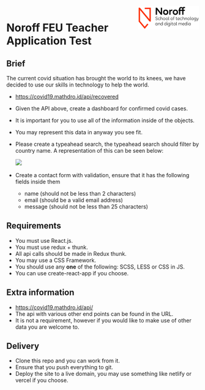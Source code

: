 <img src="./.readme/images/noroff-light.png" width="160" align="right">

# Noroff FEU Teacher Application Test

## Brief
The current covid situation has brought the world to its knees, we have decided to use our skills in technology to help the world.
- https://covid19.mathdro.id/api/recovered
- Given the API above, create a dashboard for confirmed covid cases.
- It is important for you to use all of the information inside of the objects.
- You may represent this data in anyway you see fit.
- Please create a typeahead search, the typeahead search should filter by country name. A representation of this can be seen below:



  <img src="https://thumbs.gfycat.com/LameBigheartedHornedviper-size_restricted.gif" width="300">
  
  
  
- Create a contact form with validation, ensure that it has the following fields inside them
  - name (should not be less than 2 characters)
  - email (should be a valid email address)
  - message (should not be less than 25 characters)

## Requirements
- You must use React.js.
- You must use redux + thunk.
- All api calls should be made in Redux thunk.
- You may use a CSS Framework.
- You should use any **one** of the following: SCSS, LESS or CSS in JS.
- You can use create-react-app if you choose.

## Extra information
- https://covid19.mathdro.id/api/
- The api with various other end points can be found in the URL.
- It is not a requirement, however if you would like to make use of other data you are welcome to.


## Delivery
- Clone this repo and you can work from it.
- Ensure that you push everything to git.
- Deploy the site to a live domain, you may use something like netlify or vercel if you choose.
